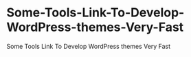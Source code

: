 Some-Tools-Link-To-Develop-WordPress-themes-Very-Fast
=====================================================

Some Tools Link To Develop WordPress themes Very Fast
